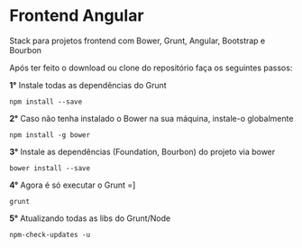 Frontend Angular
==============

Stack para projetos frontend com Bower, Grunt, Angular, Bootstrap e Bourbon


Após ter feito o download ou clone do repositório faça os seguintes passos:

**1°** Instale todas as dependências do Grunt

```
npm install --save
```

**2°** Caso não tenha instalado o Bower na sua máquina, instale-o globalmente
```
npm install -g bower
```

**3°** Instale as dependências (Foundation, Bourbon) do projeto via bower
```
bower install --save
```

**4°** Agora é só executar o Grunt =]
```
grunt
```

**5°** Atualizando todas as libs do Grunt/Node
```
npm-check-updates -u
```
